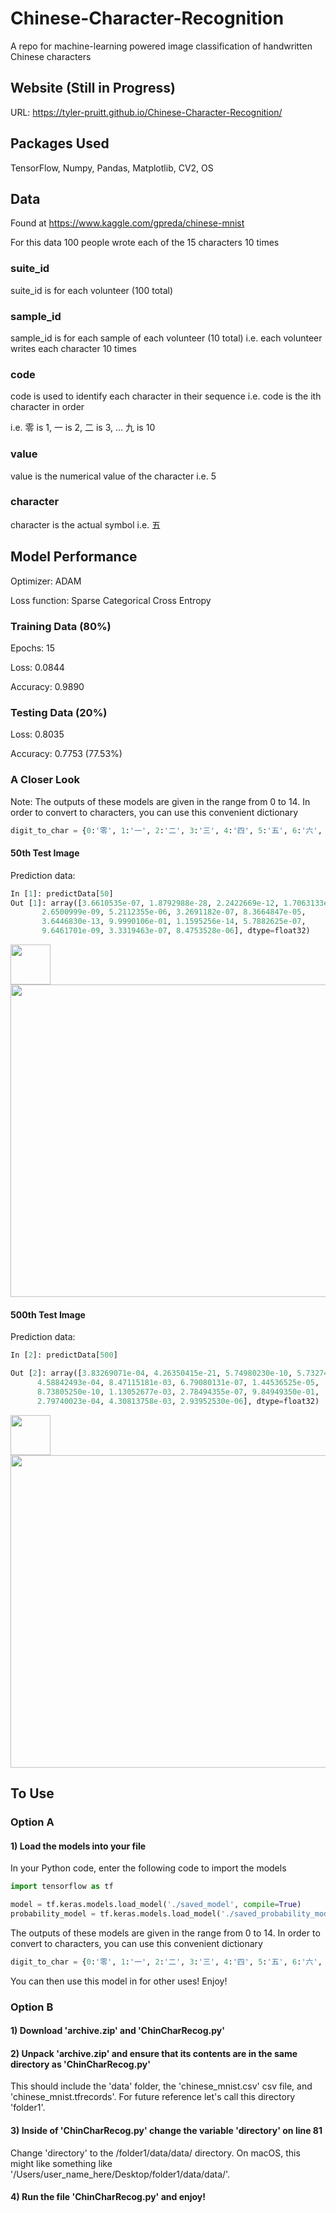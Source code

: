 # Chinese-Character-Recognition
A repo for machine-learning powered image classification of handwritten Chinese characters

## Website (Still in Progress)
URL: https://tyler-pruitt.github.io/Chinese-Character-Recognition/

## Packages Used
TensorFlow, Numpy, Pandas, Matplotlib, CV2, OS

## Data
Found at https://www.kaggle.com/gpreda/chinese-mnist

For this data 100 people wrote each of the 15 characters 10 times

### suite_id
suite_id is for each volunteer (100 total)

### sample_id
sample_id is for each sample of each volunteer (10 total) 
i.e. each volunteer writes each character 10 times
    
### code
code is used to identify each character in their sequence
i.e. code is the ith character in order

i.e. 零 is 1, 一 is 2, 二 is 3, ... 九 is 10

### value
value is the numerical value of the character i.e. 5

### character
character is the actual symbol i.e. 五

## Model Performance
Optimizer: ADAM

Loss function: Sparse Categorical Cross Entropy

### Training Data (80%)
Epochs: 15

Loss: 0.0844

Accuracy: 0.9890

### Testing Data (20%)
Loss: 0.8035

Accuracy: 0.7753 (77.53%)

### A Closer Look

Note: The outputs of these models are given in the range from 0 to 14. In order to convert to characters, you can use this convenient dictionary

```python
digit_to_char = {0:'零', 1:'一', 2:'二', 3:'三', 4:'四', 5:'五', 6:'六', 7:'七', 8:'八', 9:'九', 10:'十', 11:'百', 12:'千', 13:'万', 14:'亿'}
```

#### 50th Test Image
Prediction data:

```python
In [1]: predictData[50]
Out [1]: array([3.6610535e-07, 1.8792988e-28, 2.2422669e-12, 1.7063133e-10,
       2.6500999e-09, 5.2112355e-06, 3.2691182e-07, 8.3664847e-05,
       3.6446830e-13, 9.9990106e-01, 1.1595256e-14, 5.7882625e-07,
       9.6461701e-09, 3.3319463e-07, 8.4753528e-06], dtype=float32)
```

<img src="https://github.com/tyler-pruitt/Chinese-Character-Recognition/blob/main/images/testimage50.png" style="width:64;height:64;" />

<img src="https://github.com/tyler-pruitt/Chinese-Character-Recognition/blob/main/images/barplot50.png" style="width:1000;height:500;" />

#### 500th Test Image
Prediction data:

 ```python
 In [2]: predictData[500]
 
 Out [2]: array([3.83269071e-04, 4.26350415e-21, 5.74980230e-10, 5.73274974e-07,
       4.58842493e-04, 8.47115181e-03, 6.79080131e-07, 1.44536525e-05,
       8.73805250e-10, 1.13052677e-03, 2.78494355e-07, 9.84949350e-01,
       2.79740023e-04, 4.30813758e-03, 2.93952530e-06], dtype=float32)
 ```

<img src="https://github.com/tyler-pruitt/Chinese-Character-Recognition/blob/main/images/testimage500.png" style="width:64;height:64;" />

<img src="https://github.com/tyler-pruitt/Chinese-Character-Recognition/blob/main/images/barplot500.png" style="width:1000;height:500;" />

## To Use

### Option A

#### 1) Load the models into your file

In your Python code, enter the following code to import the models

```python
import tensorflow as tf

model = tf.keras.models.load_model('./saved_model', compile=True)
probability_model = tf.keras.models.load_model('./saved_probability_model', compile=True)
```

The outputs of these models are given in the range from 0 to 14. In order to convert to characters, you can use this convenient dictionary

```python
digit_to_char = {0:'零', 1:'一', 2:'二', 3:'三', 4:'四', 5:'五', 6:'六', 7:'七', 8:'八', 9:'九', 10:'十', 11:'百', 12:'千', 13:'万', 14:'亿'}
```

You can then use this model in for other uses! Enjoy!

### Option B

#### 1) Download 'archive.zip' and 'ChinCharRecog.py'

#### 2) Unpack 'archive.zip' and ensure that its contents are in the same directory as 'ChinCharRecog.py'
This should include the 'data' folder, the 'chinese_mnist.csv' csv file, and 'chinese_mnist.tfrecords'. 
For future reference let's call this directory 'folder1'.

#### 3) Inside of 'ChinCharRecog.py' change the variable 'directory' on line 81
Change 'directory' to the /folder1/data/data/ directory. On macOS, this might like something like '/Users/user_name_here/Desktop/folder1/data/data/'.

#### 4) Run the file 'ChinCharRecog.py' and enjoy!
